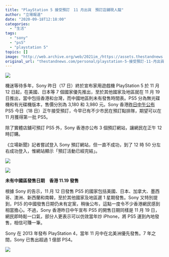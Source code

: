 ```yaml
---
title: "PlayStation 5 接受預訂　11 月出貨　預訂店舖現人龍"
author: "立場報道"
date: "2020-09-18T12:18:00"
categories:
  - "生活"
tags:
  - "sony"
  - "ps5"
  - "playstation 5"
topics: []
image: "http://web.archive.org/web/2021im_/https://assets.thestandnews.com/media/photos/119638010_10158503717106422_1827323017745689621_o20copy_EIvPj_lYc6T0M.png"
original_url: "thestandnews.com/personal/playstation-5-接受預訂-11-月出貨-預訂店舖現人龍"
---
```

![](http://web.archive.org/web/2021im_/https://assets.thestandnews.com/media/photos/119638010_10158503717106422_1827323017745689621_o20copy_EIvPj_lYc6T0M.png)

機迷等待多年，Sony 昨日（17 日）終於宣布家用遊戲機 PlayStation 5 於 11 月 12 日起，在美國、日本等 7 個國家優先推出，至於其他國家及地區就在 11 月 19 日推出，當中包括香港和台灣，而中國地區則未有發售時間表。PS5 分為無光碟機和有光碟機版本，售價分別為 3,180 和 3,980 元。Sony 香港[昨日中午公布](http://web.archive.org/web/20211229112952/https://asia.playstation.com/cht-hk/latest-news/2020/202009-ps5-preorder/?fbclid=IwAR32BI_yLna6U3JnxCTp25L9l1Zj5TdQIXPHXNVF1367J0yAueTe_IXAdxE) PS5 今日（18 日）正午接受預訂，今早已有不少市民在預訂點排隊，期望可以在 11 月獲得第一批 PS5。

除了實體店舖可預訂 PS5 外，Sony 香港亦公布 3 個預訂網站，讓網民在正午 12 時訂購。

《立場新聞》記者嘗試登入 Sony 預訂網站，但一直不成功，到了 12 時 50 分左右成功登入，惟網站顯示「預訂活動已經完結」。

![](http://web.archive.org/web/2021im_/https://assets.thestandnews.com/media/photos/119607076_10158503717156422_8280313471568633265_o20copy_hdhdR_hxP11Mj.png)

![](http://web.archive.org/web/2021im_/https://assets.thestandnews.com/media/photos/119394847_10158503717196422_3661876935593631504_o20copy_faVXs_LDSRILu.png)

**未有中國區發售日期　香港 11.19 發售**

根據 Sony 的告示，11 月 12 日發售 PS5 的國家包括美國、日本、加拿大、墨西哥、澳洲、新西蘭和南韓，至於其他國家及地區遲 1 星期發售。Sony 又特別提到，PS5 的中國發售日期仍未有定案，稍後公布，這點一度令不少香港網民感到相當擔心。不過，Sony 香港昨日中午宣布 PS5 的開售日期同樣是 11 月 19 日，網民即時鬆一口氣，部分人更表示可以仿效當年炒 iPhone，將 PS5 運到內地發售，相信可賺一筆。

Sony 在 2013 年發布 PlayStation 4，當年 11 月中在北美洲優先發售。7 年之間，Sony 已售出超過 1 億部 PS4。

![](http://web.archive.org/web/2021im_/https://assets.thestandnews.com/media/photos/119747504_10158503717276422_5569503748862307240_o20copy_Gbv6L.png)